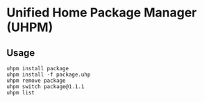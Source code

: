 # Unified Home Package Manager (UHPM)
## Usage
```shell
uhpm install package
uhpm install -f package.uhp
uhpm remove package
uhpm switch package@1.1.1
uhpm list
```
